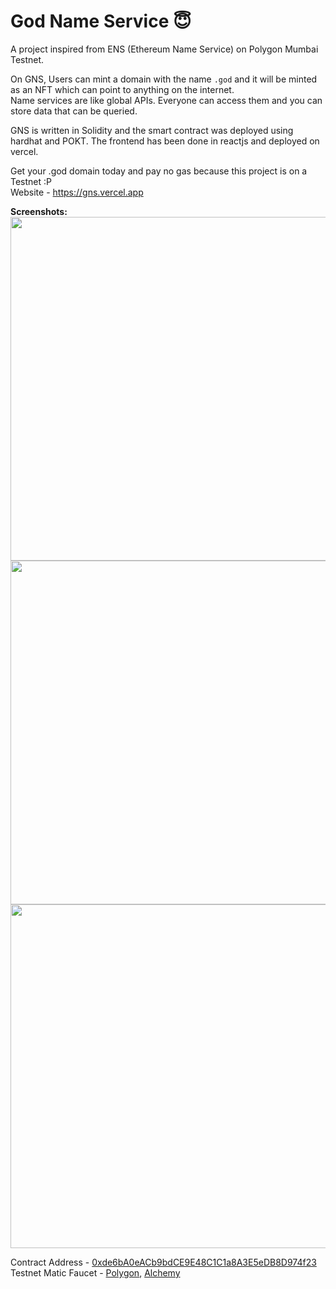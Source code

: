 # God Name Service 😇
A project inspired from ENS (Ethereum Name Service) on Polygon Mumbai Testnet.  
  
On GNS, Users can mint a domain with the name `.god` and it will be minted as an NFT which can point to anything on the internet.    
Name services are like global APIs. Everyone can access them and you can store data that can be queried.  

GNS is written in Solidity and the smart contract was deployed using hardhat and POKT. The frontend has been done in reactjs and deployed on vercel. 

Get your .god domain today and pay no gas because this project is on a Testnet :P  
Website - https://gns.vercel.app  

**Screenshots:**  
<img src="https://user-images.githubusercontent.com/77715088/181905189-b6a31924-c067-492d-92cf-2c9556e83ae4.png" width="550">  
<img src="https://user-images.githubusercontent.com/77715088/181905244-5bb2a685-b683-424b-af74-85e5a42f7dde.png" width="550">  
<img src="https://user-images.githubusercontent.com/77715088/181905164-dba61136-50d9-457d-be72-35d16094750c.png" width="550">  

Contract Address - [0xde6bA0eACb9bdCE9E48C1C1a8A3E5eDB8D974f23](https://mumbai.polygonscan.com/address/0xde6bA0eACb9bdCE9E48C1C1a8A3E5eDB8D974f23)  
Testnet Matic Faucet - [Polygon](https://faucet.polygon.technology/), [Alchemy](https://mumbaifaucet.com/)
